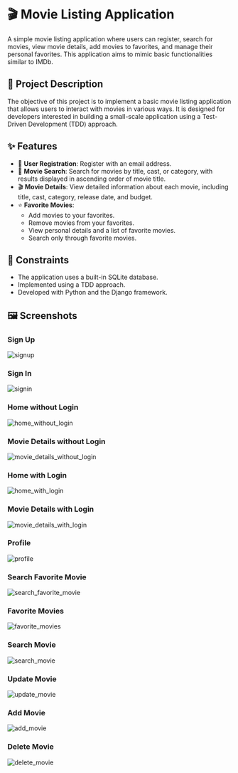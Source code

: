 # 🎬 Movie Listing Application

A simple movie listing application where users can register, search for movies, view movie details, add movies to favorites, and manage their personal favorites. This application aims to mimic basic functionalities similar to IMDb.

## 📖 Project Description
The objective of this project is to implement a basic movie listing application that allows users to interact with movies in various ways. It is designed for developers interested in building a small-scale application using a Test-Driven Development (TDD) approach.

## ✨ Features
- 📧 **User Registration**: Register with an email address.
- 🔎 **Movie Search**: Search for movies by title, cast, or category, with results displayed in ascending order of movie title.
- 🎬 **Movie Details**: View detailed information about each movie, including title, cast, category, release date, and budget.
- ⭐ **Favorite Movies**:
  - Add movies to your favorites.
  - Remove movies from your favorites.
  - View personal details and a list of favorite movies.
  - Search only through favorite movies.

## 🛑 Constraints
- The application uses a built-in SQLite database.
- Implemented using a TDD approach.
- Developed with Python and the Django framework.

## 🖼️ Screenshots

### Sign Up
![signup](https://github.com/mahir-bot/movie-listing-application/assets/75481410/9cd6ff11-59da-4b2e-96a2-d84d949bce62)

### Sign In
![signin](https://github.com/mahir-bot/movie-listing-application/assets/75481410/9fbefcdf-7c08-4f9c-b8e2-418d57b4da7f)

### Home without Login
![home_without_login](https://github.com/mahir-bot/movie-listing-application/assets/75481410/0c8adeaa-cda3-4caf-9ed8-ee76a3adbae6)

### Movie Details without Login
![movie_details_without_login](https://github.com/mahir-bot/movie-listing-application/assets/75481410/f994b789-cab9-4c56-867f-aa1090a66601)

### Home with Login
![home_with_login](https://github.com/mahir-bot/movie-listing-application/assets/75481410/af02b419-46b7-4e3f-9a73-8a069f42b508)

### Movie Details with Login
![movie_details_with_login](https://github.com/mahir-bot/movie-listing-application/assets/75481410/f88a5336-da4d-4d3e-9b7b-150fed6cb27d)

### Profile
![profile](https://github.com/mahir-bot/movie-listing-application/assets/75481410/6fda2022-1fcb-4e95-9d07-a8fafb57b407)

### Search Favorite Movie
![search_favorite_movie](https://github.com/mahir-bot/movie-listing-application/assets/75481410/ede801f5-7bec-4158-9a8d-ffdd54ca4ff3)

### Favorite Movies
![favorite_movies](https://github.com/mahir-bot/movie-listing-application/assets/75481410/8ae896b2-db16-486f-96ac-c838fdebf105)

### Search Movie
![search_movie](https://github.com/mahir-bot/movie-listing-application/assets/75481410/f6a4064f-140b-4dbc-9b6c-c0fb379538f7)

### Update Movie
![update_movie](https://github.com/mahir-bot/movie-listing-application/assets/75481410/a88470f6-9786-4c43-a8a7-0005dccf3b2d)

### Add Movie
![add_movie](https://github.com/mahir-bot/movie-listing-application/assets/75481410/b116e219-d3b0-4ab7-b6ec-bba701220dad)

### Delete Movie
![delete_movie](https://github.com/mahir-bot/movie-listing-application/assets/75481410/dafdca36-7cd8-4c0d-86ac-998c408fb5cf)


